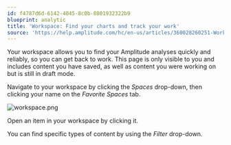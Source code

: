 ```yaml
---
id: f4787d6d-6142-4045-8c0b-0801932322b9
blueprint: analytic
title: 'Workspace: Find your charts and track your work'
source: 'https://help.amplitude.com/hc/en-us/articles/360028260251-Workspace-Find-your-charts-and-track-your-work'
---
```

Your workspace allows you to find your Amplitude analyses quickly and reliably, so you can get back to work. This page is only visible to you and includes content you have saved, as well as content you were working on but is still in draft mode.

Navigate to your workspace by clicking the *Spaces* drop-down, then clicking your name on the *Favorite Spaces* tab.

![workspace.png](/output/img/analytics/workspace.png)

Open an item in your workspace by clicking it.

You can find specific types of content by using the *Filter* drop-down.
